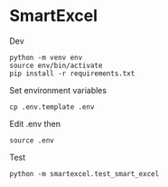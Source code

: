 # SmartExcel


Dev
```
python -m venv env
source env/bin/activate
pip install -r requirements.txt
```

Set environment variables
```
cp .env.template .env
```
Edit .env then
```
source .env
```

Test
```
python -m smartexcel.test_smart_excel
```